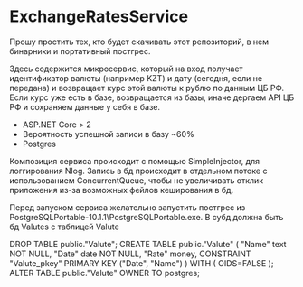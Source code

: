 # ExchangeRatesService

Прошу простить тех, кто будет скачивать этот репозиторий, в нем бинарники и портативный постгрес.

Здесь содержится микросервис, который на вход получает идентификатор валюты (например KZT) и дату (сегодня, если не передана) и возвращает курс этой валюты к рублю по данным ЦБ РФ. Если курс уже есть в базе, возвращается из базы, иначе дергаем API ЦБ РФ и сохраняем данные у себя в базе.
- ASP.NET Core > 2
- Вероятность успешной записи в базу ~60%
- Postgres

Композиция сервиса происходит с помощью SimpleInjector, для логгирования Nlog. Запись в бд происходит в отдельном потоке с использованием ConcurrentQueue, чтобы не увеличивать отклик приложения из-за возможных фейлов кеширования в бд.

Перед запуском сервиса желательно запустить постгрес из PostgreSQLPortable-10.1.1\PostgreSQLPortable.exe.
В субд должна быть бд Valutes с таблицей Valute

DROP TABLE public."Valute";
CREATE TABLE public."Valute"
(
  "Name" text NOT NULL,
  "Date" date NOT NULL,
  "Rate" money,
  CONSTRAINT "Valute_pkey" PRIMARY KEY ("Date", "Name")
)
WITH (
  OIDS=FALSE
);
ALTER TABLE public."Valute"
  OWNER TO postgres;
